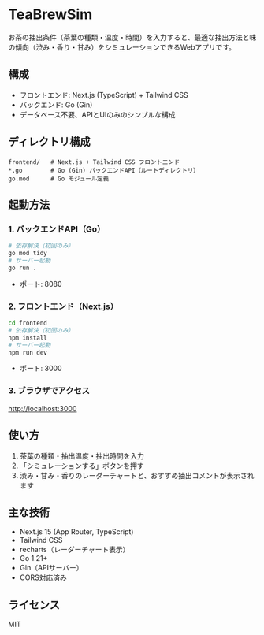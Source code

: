 # TeaBrewSim

お茶の抽出条件（茶葉の種類・温度・時間）を入力すると、最適な抽出方法と味の傾向（渋み・香り・甘み）をシミュレーションできるWebアプリです。

## 構成
- フロントエンド: Next.js (TypeScript) + Tailwind CSS
- バックエンド: Go (Gin)
- データベース不要、APIとUIのみのシンプルな構成

## ディレクトリ構成
```
frontend/   # Next.js + Tailwind CSS フロントエンド
*.go        # Go (Gin) バックエンドAPI（ルートディレクトリ）
go.mod      # Go モジュール定義
```

## 起動方法

### 1. バックエンドAPI（Go）
```sh
# 依存解決（初回のみ）
go mod tidy
# サーバー起動
go run .
```
- ポート: 8080

### 2. フロントエンド（Next.js）
```sh
cd frontend
# 依存解決（初回のみ）
npm install
# サーバー起動
npm run dev
```
- ポート: 3000

### 3. ブラウザでアクセス
[http://localhost:3000](http://localhost:3000)

## 使い方
1. 茶葉の種類・抽出温度・抽出時間を入力
2. 「シミュレーションする」ボタンを押す
3. 渋み・甘み・香りのレーダーチャートと、おすすめ抽出コメントが表示されます

## 主な技術
- Next.js 15 (App Router, TypeScript)
- Tailwind CSS
- recharts（レーダーチャート表示）
- Go 1.21+
- Gin（APIサーバー）
- CORS対応済み

## ライセンス
MIT
